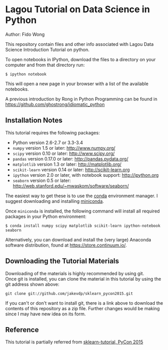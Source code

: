 # Lagou Tutorial on Data Science in Python
Author: Fido Wong

This repository contain files and other info associated with Lagou Data Science Introduction Tutorial on python.

To open notebooks in IPython, download the files to a directory on your computer and from that directory run:

    $ ipython notebook

This will open a new page in your browser with a list of the available notebooks.

A previous introduction by Rong in Python Programming can be found in https://github.com/ghostrong/idiomatic_python

## Installation Notes
This tutorial requires the following packages:

- Python version 2.6-2.7 or 3.3-3.4
- `numpy` version 1.5 or later: http://www.numpy.org/
- `scipy` version 0.10 or later: http://www.scipy.org/
- `pandas` version 0.17.0 or later: http://pandas.pydata.org/
- `matplotlib` version 1.3 or later: http://matplotlib.org/
- `scikit-learn` version 0.14 or later: http://scikit-learn.org
- `ipython` version 2.0 or later, with notebook support: http://ipython.org
- `seaborn` version 0.5 or later: http://web.stanford.edu/~mwaskom/software/seaborn/

The easiest way to get these is to use the [conda](https://store.continuum.io/) environment manager.
I suggest downloading and installing [miniconda](http://conda.pydata.org/miniconda.html).

Once `miniconda` is installed, the following command will install all required packages in your Python environment:
```
$ conda install numpy scipy matplotlib scikit-learn ipython-notebook seaborn
```

Alternatively, you can download and install the (very large) Anaconda software distribution, found at https://store.continuum.io/.

## Downloading the Tutorial Materials
Downloading of the materials is highly recommended by using git.  
Once git is installed, you can clone the material in this tutorial by using the git address shown above:

    git clone git://github.com/jakevdp/sklearn_pycon2015.git

If you can't or don't want to install git, there is a link above to download
the contents of this repository as a zip file.  Further changes would be making 
since I may have new idea on its form.

## Reference
This tutorial is partially referred from [sklearn-tutorial, PyCon 2015](https://github.com/jakevdp/sklearn_pycon2015)
